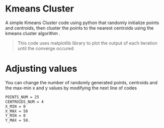 # Kmeans Cluster

A simple Kmeans Cluster code using python that randomly initialize points and centroids, then cluster the points to the nearest centroids using the kmeans cluster algorithm .

> This code uses matplotlib library to plot the output
>  of each iteration until the converge occured
# Adjusting values

You can change the number of randomly generated points, centroids and the max-min x and y values by modifying the next line of codes

```sh
POINTS_NUM = 25
CENTROIDS_NUM = 4
X_MIN = 0
X_MAX = 50
Y_MIN = 0
Y_MAX = 50.
```




